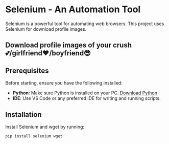 # Selenium - An Automation Tool

Selenium is a powerful tool for automating web browsers. This project uses Selenium for download profile images.

## Download profile images of your crush💕/girlfriend❤️/boyfriend😎

## Prerequisites

Before starting, ensure you have the following installed:
- **Python**: Make sure Python is installed on your PC. [Download Python](https://www.python.org/downloads/)
- **IDE**: Use VS Code or any preferred IDE for writing and running scripts.

## Installation

Install Selenium and wget by running:
```bash
pip install selenium wget
